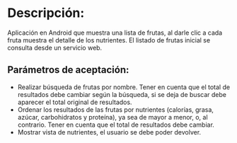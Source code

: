# Descripción:
Aplicación en Android que muestra una lista de frutas, al darle clic a cada fruta muestra el detalle de los nutrientes. El listado de frutas inicial se  consulta desde un servicio web.

## Parámetros de aceptación:
* Realizar búsqueda de frutas por nombre. Tener en cuenta que el total de resultados debe cambiar según la búsqueda, si se deja de buscar debe aparecer el total original de resultados. 
* Ordenar los resultados de las frutas por nutrientes (calorías, grasa, azúcar, carbohidratos y proteína), ya sea de mayor a menor, o, al contrario. Tener en cuenta que el total de resultados debe cambiar.
* Mostrar vista de nutrientes, el usuario se debe poder devolver.
